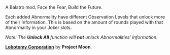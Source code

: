 A Balatro mod. Face the Fear, Build the Future.

Each added Abnormality have different Observation Levels that unlock more of their Information. 
This is based on the amount of rounds played with that Abnormality in your Joker slots.

*Note: The **Unlock All** function will **not** unlock Abnormalities' Information.*

**[Lobotomy Corporation](https://store.steampowered.com/app/568220/Lobotomy_Corporation__Monster_Management_Simulation/)** by **Project Moon**.